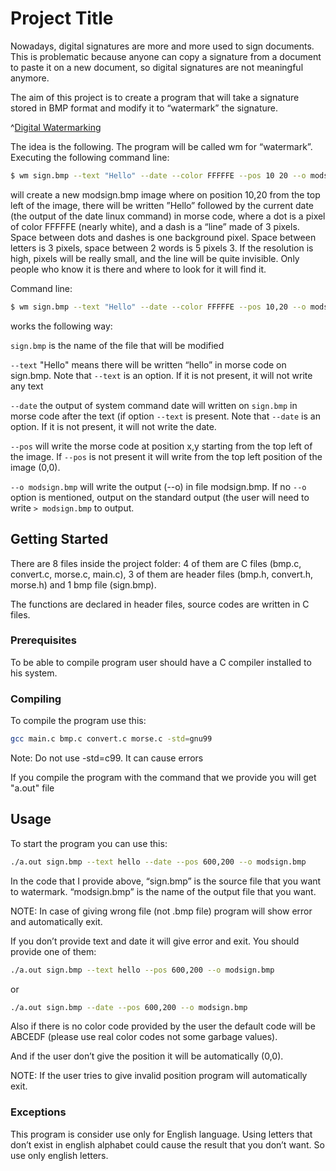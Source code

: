 # Project Title

Nowadays, digital signatures are more and more used to sign documents. This is problematic because anyone can copy a signature from a document to paste it on a new document, so digital signatures are not meaningful anymore.

The aim of this project is to create a program that will take a signature stored in BMP format and modify it to “watermark” the signature.

^[Digital Watermarking](https://en.wikipedia.org/wiki/Digital_watermarking)

The idea is the following. The program will be called wm for “watermark”. Executing the following command line:
```bash
$ wm sign.bmp --text "Hello" --date --color FFFFFE --pos 10 20 --o modsign.bmp
```
will create a new modsign.bmp image where on position 10,20 from the top left of the image, there will be written ”Hello” followed by the current date (the output of the date linux command) in morse code, where a dot is a pixel of color FFFFFE (nearly white), and a dash is a “line” made of 3 pixels. Space between dots and dashes is one background pixel. Space between letters is 3 pixels, space between 2 words is 5 pixels 3. If the resolution is high, pixels will be really small, and the line will be quite invisible. Only people who know it is there and where to look for it will find it.

Command line:
```bash
$ wm sign.bmp --text "Hello" --date --color FFFFFE --pos 10,20 --o modsign.bmp
```
works the following way:

``sign.bmp`` is the name of the file that will be modified

``--text`` "Hello" means there will be written “hello” in morse code on sign.bmp. Note that ``--text`` is an option.
If it is not present, it will not write any text

``--date`` the output of system command date will written on ``sign.bmp`` in morse code after the text (if option ``--text`` is present. Note that ``--date`` is an option. If it is not present, it will not
write the date.

``--pos`` will write the morse code at position x,y starting from the top left of the image. If ``--pos`` is not present it will write from the top left position of the image (0,0).

``--o modsign.bmp`` will write the output (--o) in file modsign.bmp. If no ``--o`` option is mentioned, output on the standard output (the user will need to write ``> modsign.bmp`` to output.

## Getting Started

There are 8 files inside the project folder: 4 of them are C files (bmp.c, convert.c, morse.c, main.c), 3 of them are header files (bmp.h, convert.h, morse.h) and 1 bmp file (sign.bmp).

The functions are declared in header files, source codes are written in C files.

### Prerequisites

To be able to compile program user should have a C compiler installed to his system.

### Compiling

To compile the program use this:
```bash
gcc main.c bmp.c convert.c morse.c -std=gnu99
```
Note: Do not use -std=c99. It can cause errors

If you compile the program with the command that we provide you will get "a.out" file

## Usage

To start the program you can use this:
```bash
./a.out sign.bmp --text hello --date --pos 600,200 --o modsign.bmp
```
In the code that I provide above, “sign.bmp” is the source file that you want to watermark. “modsign.bmp” is the name of the output file that you want.

NOTE: In case of giving wrong file (not .bmp file) program will show error and automatically exit.

If you don’t provide text and date it will give error and exit. You should provide one of them:
```bash
./a.out sign.bmp --text hello --pos 600,200 --o modsign.bmp
```
or
```bash
./a.out sign.bmp --date --pos 600,200 --o modsign.bmp
```
Also if there is no color code provided by the user the default code will be ABCEDF (please use real color codes not some garbage values).

And if the user don’t give the position it will be automatically (0,0).

NOTE: If the user tries to give invalid position program will automatically exit.

### Exceptions

This program is consider use only for English language. Using letters that don’t exist in english alphabet could cause the result that you don’t want. So use only english letters.
